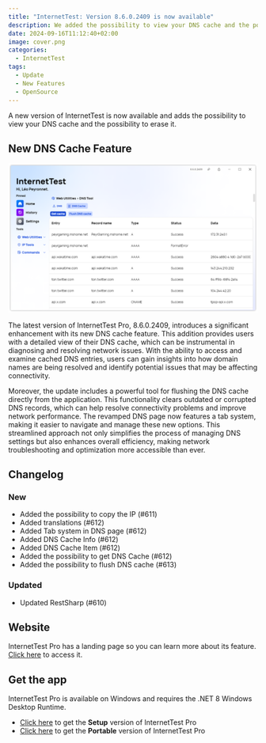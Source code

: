 ```yaml
---
title: "InternetTest: Version 8.6.0.2409 is now available"
description: We added the possibility to view your DNS cache and the possibility to flush it.
date: 2024-09-16T11:12:40+02:00
image: cover.png
categories:
  - InternetTest
tags:
  - Update
  - New Features
  - OpenSource
---
```


A new version of InternetTest is now available and adds the possibility to view your DNS cache and the possibility to erase it.

## New DNS Cache Feature

![The new DNS Cache section in DNS Tool page](1.png)

The latest version of InternetTest Pro, 8.6.0.2409, introduces a significant enhancement with its new DNS cache feature. This addition provides users with a detailed view of their DNS cache, which can be instrumental in diagnosing and resolving network issues. With the ability to access and examine cached DNS entries, users can gain insights into how domain names are being resolved and identify potential issues that may be affecting connectivity.

Moreover, the update includes a powerful tool for flushing the DNS cache directly from the application. This functionality clears outdated or corrupted DNS records, which can help resolve connectivity problems and improve network performance. The revamped DNS page now features a tab system, making it easier to navigate and manage these new options. This streamlined approach not only simplifies the process of managing DNS settings but also enhances overall efficiency, making network troubleshooting and optimization more accessible than ever.

## Changelog

### New

- Added the possibility to copy the IP (#611)
- Added translations (#612)
- Added Tab system in DNS page (#612)
- Added DNS Cache Info (#612)
- Added DNS Cache Item (#612)
- Added the possibility to get DNS Cache (#612)
- Added the possibility to flush DNS cache (#613)

### Updated

- Updated RestSharp (#610)

## Website

InternetTest Pro has a landing page so you can learn more about its feature. [Click here](https://leocorporation.dev/store/internettest) to access it.

## Get the app

InternetTest Pro is available on Windows and requires the .NET 8 Windows Desktop Runtime.

- [Click here](https://tinyurl.com/DownloadITP7) to get the **Setup** version of InternetTest Pro
- [Click here](https://tinyurl.com/DownloadITPP) to get the **Portable** version of InternetTest Pro
